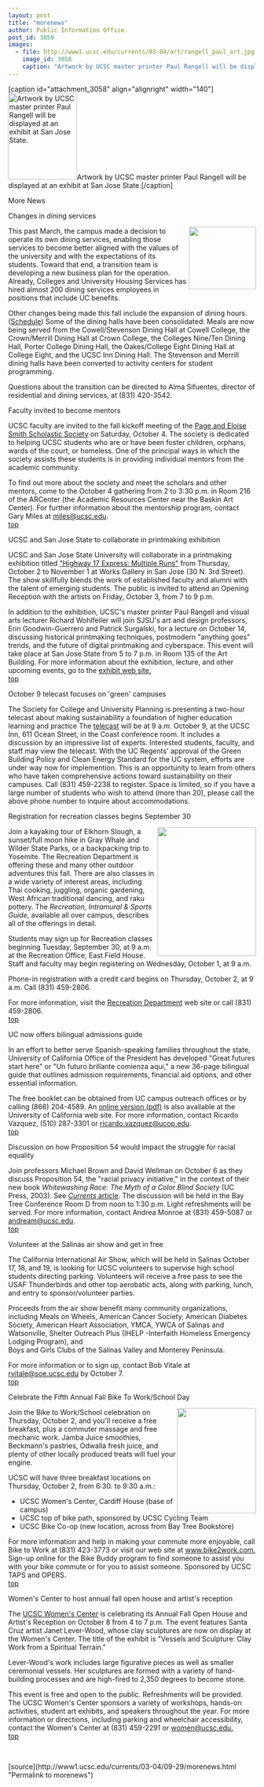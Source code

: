 ```yaml
---
layout: post
title: "morenews"
author: Public Information Office
post_id: 3059
images:
  - file: http://www1.ucsc.edu/currents/03-04/art/rangell_paul_art.jpg
    image_id: 3058
    caption: "Artwork by UCSC master printer Paul Rangell will be displayed at an exhibit at San Jose State."
---
```


[caption id="attachment_3058" align="alignright" width="140"]<a href="http://localhost/mysite/wp-content/uploads/2003/09/rangell_paul_art.jpg"><img class="size-full wp-image-3058" src="http://localhost/mysite/wp-content/uploads/2003/09/rangell_paul_art.jpg" alt="Artwork by UCSC master printer Paul Rangell will be displayed at an exhibit at San Jose State." width="140" height="176" /></a>Artwork by UCSC master printer Paul Rangell will be displayed at an exhibit at San Jose State.[/caption]
<p class="pagehead">
  More News
</p>
<p class="sectionhead">
  <a name="dining" id="dining"></a>Changes in dining services
</p>
<p>
  <img align="right" height="127" src="../art/dininghall_logo.jpg" width="136" alt="">This past March, the campus made a decision to operate its own dining services, enabling those services to become better aligned with the values of the university and with the expectations of its students. Toward that end, a transition team is developing a new business plan for the operation. Already, Colleges and University Housing Services has hired almost 200 dining services employees in positions that include UC benefits.<br>
</p>
<p>
  Other changes being made this fall include the expansion of dining hours. (<a href="http://www.slugfood.com/dining.html">Schedule</a>) Some of the dining halls have been consolidated: Meals are now being served from the Cowell/Stevenson Dining Hall at Cowell College, the Crown/Merrill Dining Hall at Crown College, the Colleges Nine/Ten Dining Hall, Porter College Dining Hall, the Oakes/College Eight Dining Hall at College Eight, and the UCSC Inn Dining Hall. The Stevenson and Merrill dining halls have been converted to activity centers for student programming.<br>
</p>
<p>
  Questions about the transition can be directed to Alma Sifuentes, director of residential and dining services, at (831) 420-3542.
</p>
<p class="sectionhead">
  <a name="mentors" id="mentors"></a>Faculty invited to become mentors
</p>
<p>
  UCSC faculty are invited to the fall kickoff meeting of the <a href="http://www.alumni.ucsc.edu/pesss/index.htm">Page and Eloise Smith Scholastic Society</a> on Saturday, October 4. The society is dedicated to helping UCSC students who are or have been foster children, orphans, wards of the court, or homeless. One of the principal ways in which the society assists these students is in providing individual mentors from the academic community.<br>
</p>
<p>
  To find out more about the society and meet the scholars and other mentors, come to the October 4 gathering from 2 to 3:30 p.m. in Room 216 of the ARCenter (the Academic Resources Center near the Baskin Art Center). For further information about the mentorship program, contact Gary Miles at <a href="mailto:miles@ucsc.edu">miles@ucsc.edu</a>.<br>
  <a href="#dining">top</a>
</p>
<p>
  <span class="sectionhead"><a name="exhibit" id="exhibit"></a>UCSC and San Jose State to collaborate in printmaking exhibition</span><br>
</p>
<p>
  UCSC and San Jose State University will collaborate in a printmaking exhibition titled <a href="http://people.ucsc.edu/%7Ebberg/hwy17works.html">"Highway 17 Express: Multiple Runs"</a> from Thursday, October 2 to November 1 at Works Gallery in San Jose (30 N. 3rd Street). The show skillfully blends the work of established faculty and alumni with the talent of emerging students. The public is invited to attend an Opening Reception with the artists on Friday, October 3, from 7 to 9 p.m.<br>
</p>
<p>
  In addition to the exhibition, UCSC's master printer Paul Rangell and visual arts lecturer Richard Wohlfeiler will join SJSU's art and design professors, Erin Goodwin-Guerrero and Patrick Surgalski, for a lecture on October 14, discussing historical printmaking techniques, postmodern "anything goes" trends, and the future of digital printmaking and cyberspace. This event will take place at San Jose State from 5 to 7 p.m. in Room 135 of the Art Building. For more information about the exhibition, lecture, and other upcoming events, go to the <a href="http://people.ucsc.edu/%7Ebberg/hwy17works.html">exhibit web site.</a><br>
  <a href="#dining">top</a>
</p>
<p class="sectionhead">
  <a name="telecast" id="telecast"></a>October 9 telecast focuses on 'green' campuses
</p>
<p>
  The Society for College and University Planning is presenting a two-hour telecast about making sustainability a foundation of higher education learning and practice The <a href="http://www.scup.org/sustainability/telecast2003.htm">telecast</a> will be at 9 a.m. October 9, at the UCSC Inn, 611 Ocean Street, in the Coast conference room. It includes a discussion by an impressive list of experts. Interested students, faculty, and staff may view the telecast. With the UC Regents' approval of the Green Building Policy and Clean Energy Standard for the UC system, efforts are under way now for implemention. This is an opportunity to learn from others who have taken comprehensive actions toward sustainability on their campuses. Call (831) 459-2238 to register. Space is limited, so if you have a large number of students who wish to attend (more than 20), please call the above phone number to inquire about accommodations.
</p>
<p class="sectionhead">
  <a name="recreation" id="recreation"></a>Registration for recreation classes begins September 30
</p>
<p>
  <img align="right" height="262" src="../art/opers.catalog.jpg" width="200" alt="">Join a kayaking tour of Elkhorn Slough, a sunset/full moon hike in Gray Whale and Wilder State Parks, or a backpacking trip to Yosemite. The Recreation Department is offering these and many other outdoor adventures this fall. There are also classes in a wide variety of interest areas, including Thai cooking, juggling, organic gardening, West African traditional dancing, and raku pottery. The <i>Recreation, Intramural &amp; Sports Guide</i>, available all over campus, describes all of the offerings in detail.
</p>
<p>
  Students may sign up for Recreation classes beginning Tuesday, September 30, at 9 a.m. at the Recreation Office, East Field House. Staff and faculty may begin registering on Wednesday, October 1, at 9 a.m.<br>
</p>
<p>
  Phone-in registration with a credit card begins on Thursday, October 2, at 9 a.m. Call (831) 459-2806.
</p>
<p>
  For more information, visit the <a href="http://www.ucsc.edu/opers/rec/index.html">Recreation Department</a> web site or call (831) 459-2806.<br>
  <a href="#dining">top</a>
</p>
<p class="sectionhead">
  <a name="guide" id="guide"></a>UC now offers bilingual admissions guide
</p>
<p>
  In an effort to better serve Spanish-speaking families throughout the state, University of California Office of the President has developed "Great futures start here" or "Un futuro brillante comienza aqui," a new 36-page bilingual guide that outlines admission requirements, financial aid options, and other essential information.
</p>
<p>
  The free booklet can be obtained from UC campus outreach offices or by calling (866) 204-4589. An <a href="http://www.universityofcalifornia.edu/collegeprep/greatfutures.pdf">online version (pdf)</a> is also available at the University of California web site. For more information, contact Ricardo Vazquez, (510) 287-3301 or <a href="mailto:ricardo.v%87zquez@ucop.edu">ricardo.vazquez@ucop.edu</a>.<br>
  <a href="#dining">top</a>
</p>
<p>
  <span class="sectionhead"><a name="prop54" id="prop54"></a>Discussion on how Proposition 54 would impact the struggle for racial equality</span><br>
</p>
<p>
  Join professors Michael Brown and David Wellman on October 6 as they discuss Proposition 54, the "racial privacy initiative," in the context of their new book <i>Whitewashing Race: The Myth of a Color Blind Society</i> (UC Press, 2003). See <a href="http://www.ucsc.edu/currents/03-04/09-15/race.html"><i>Currents</i> article</a>. The discussion will be held in the Bay Tree Conference Room D from noon to 1:30 p.m. Light refreshments will be served. For more information, contact Andrea Monroe at (831) 459-5087 or <a href="mailto:andream@ucsc.edu">andream@ucsc.edu</a>.<br>
  <a href="#dining">top</a>
</p>
<p>
  <span class="sectionhead"><a name="air_show" id="air_show"></a>Volunteer at the Salinas air show and get in free</span><br>
</p>
<p>
  The California International Air Show, which will be held in Salinas October 17, 18, and 19, is looking for UCSC volunteers to supervise high school students directing parking. Volunteers will receive a free pass to see the USAF Thunderbirds and other top aerobatic acts, along with parking, lunch, and entry to sponsor/volunteer parties.
</p>
<p>
  Proceeds from the air show benefit many community organizations, including Meals on Wheels, American Cancer Society, American Diabetes Society, American Heart Association, YMCA, YWCA of Salinas and Watsonville, Shelter Outreach Plus (IHELP -Interfaith Homeless Emergency Lodging Program), and<br>
  Boys and Girls Clubs of the Salinas Valley and Monterey Peninsula.
</p>
<p>
  For more information or to sign up, contact Bob Vitale at <a href="mailto:rvitale@soe.ucsc.edu">rvitale@soe.ucsc.edu</a> by October 7.<br>
  <a href="#dining">top</a>
</p>
<p>
  <span class="sectionhead"><a name="bike" id="bike"></a>Celebrate the Fifth Annual Fall Bike To Work/School Day</span><br>
</p>
<p>
  <img align="right" height="214" src="../art/bike_art.160.jpg" width="160" alt="">Join the Bike to Work/School celebration on Thursday, October 2, and you'll receive a free breakfast, plus a commuter massage and free mechanic work. Jamba Juice smoothies, Beckmann's pastries, Odwalla fresh juice, and plenty of other locally produced treats will fuel your engine.<br>
</p>
<p>
  UCSC will have three breakfast locations on Thursday, October 2, from 6:30. to 9:30 a.m.:
</p>
<ul>
  <li>UCSC Women's Center, Cardiff House (base of campus)
  </li>
  <li>UCSC top of bike path, sponsored by UCSC Cycling Team<br>
  </li>
  <li>UCSC Bike Co-op (new location, across from Bay Tree Bookstore)<br>
  </li>
</ul>
<p>
  For more information and help in making your commute more enjoyable, call Bike to Work at (831) 423-3773 or visit our web site at <a href="http://www.bike2work.com/">www.bike2work.com.</a> Sign-up online for the Bike Buddy program to find someone to assist you with your bike commute or for you to assist someone. Sponsored by UCSC TAPS and OPERS.<br>
  <a href="#dining">top</a><br>
</p>
<p>
  <a name="open_house" id="open_house"></a><span class="sectionhead">Women's Center to host annual fall open house and artist's reception</span>
</p>
<p>
  The <a href="http://www2.ucsc.edu/wmcenter/index2.html">UCSC Women's Center</a> is celebrating its Annual Fall Open House and Artist's Reception on October 8 from 4 to 7 p.m. The event features Santa Cruz artist Janet Lever-Wood, whose clay sculptures are now on display at the Women's Center. The title of the exhibit is "Vessels and Sculpture: Clay Work from a Spiritual Terrain."<br>
</p>
<p>
  Lever-Wood's work includes large figurative pieces as well as smaller ceremonial vessels. Her sculptures are formed with a variety of hand-building processes and are high-fired to 2,350 degrees to become stone.<br>
</p>
<p>
  This event is free and open to the public. Refreshments will be provided. The UCSC Women's Center sponsors a variety of workshops, hands-on activities, student art exhibits, and speakers throughout the year. For more information or directions, including parking and wheelchair accessibility, contact the Women's Center at (831) 459-2291 or <a href="mailto:women@ucsc.edu">women@ucsc.edu.<br></a><a href="#dining">top</a>
</p>
<p>
  <br>
</p>
<p>

</p>
[source](http://www1.ucsc.edu/currents/03-04/09-29/morenews.html "Permalink to morenews")
